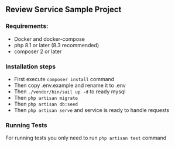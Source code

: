 ## Review Service Sample Project

### Requirements:
* Docker and docker-compose
* php 8.1 or later (8.3 recommended)
* composer 2 or later

### Installation steps
* First execute ``composer install`` command
* Then copy .env.example and rename it to .env
* Then ``./vendor/bin/sail up -d`` to ready mysql
* Then ``php artisan migrate``
* Then ``php artisan db:seed``
* Then ``php artisan serve`` and service is ready to handle requests

### Running Tests
For running tests you only need to run ``php artisan test`` command